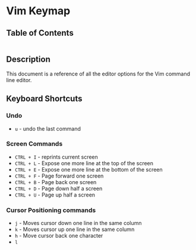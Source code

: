 # Vim Keymap

## Table of Contents
```toc
```
## Description
This document is a reference of all the editor options for the Vim command line editor.

## Keyboard Shortcuts
### Undo
- `u` - undo the last command

### Screen Commands
- `CTRL + I` - reprints current screen
- `CTRL + L` - Expose one more line at the top of the screen
- `CTRL + E` - Expose one more line at the bottom of the screen
- `CTRL + F` - Page forward one screen
- `CTRL + B` - Page back one screen
- `CTRL + D` - Page down half a screen
- `CTRL + U` - Page up half a screen

### Cursor Positioning commands
- `j` - Moves cursor down one line in the same column
- `k` - Moves cursor up one line in the same column
- `h` - Move cursor back one character
- `l`